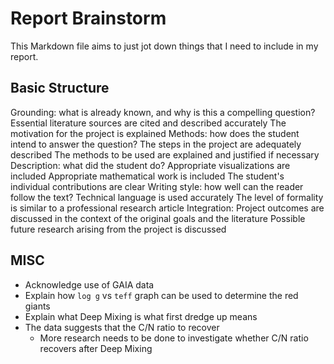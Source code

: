 # Report Brainstorm
 This Markdown file aims to just jot down things that I need to include in my report.

## Basic Structure
Grounding: what is already known, and why is this a compelling question?
    Essential literature sources are cited and described accurately
    The motivation for the project is explained
Methods: how does the student intend to answer the question?
    The steps in the project are adequately described
    The methods to be used are explained and justified if necessary
Description: what did the student do?
    Appropriate visualizations are included
    Appropriate mathematical work is included
    The student's individual contributions are clear
Writing style: how well can the reader follow the text?
    Technical language is used accurately
    The level of formality is similar to a professional research article
Integration:
    Project outcomes are discussed in the context of the original goals and the literature
    Possible future research arising from the project is discussed

## MISC
- Acknowledge use of GAIA data
- Explain how `log g` vs `teff` graph can be used to determine the red giants
- Explain what Deep Mixing is what first dredge up means 
- The data suggests that the C/N ratio to recover
  - More research needs to be done to investigate whether C/N ratio recovers after Deep Mixing